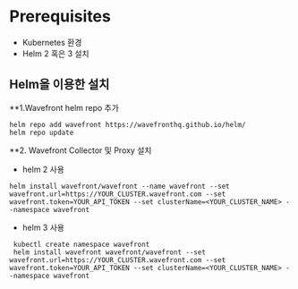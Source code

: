 # Prerequisites
* Kubernetes 환경
* Helm 2 혹은 3 설치

## Helm을 이용한 설치
**1.Wavefront helm repo 추가
~~~
helm repo add wavefront https://wavefronthq.github.io/helm/
helm repo update
~~~

**2. Wavefront Collector 및 Proxy 설치
- helm 2 사용
~~~
helm install wavefront/wavefront --name wavefront --set wavefront.url=https://YOUR_CLUSTER.wavefront.com --set wavefront.token=YOUR_API_TOKEN --set clusterName=<YOUR_CLUSTER_NAME> --namespace wavefront
~~~

- helm 3 사용
~~~
 kubectl create namespace wavefront
 helm install wavefront wavefront/wavefront --set wavefront.url=https://YOUR_CLUSTER.wavefront.com --set wavefront.token=YOUR_API_TOKEN --set clusterName=<YOUR_CLUSTER_NAME> --namespace wavefront
~~~

